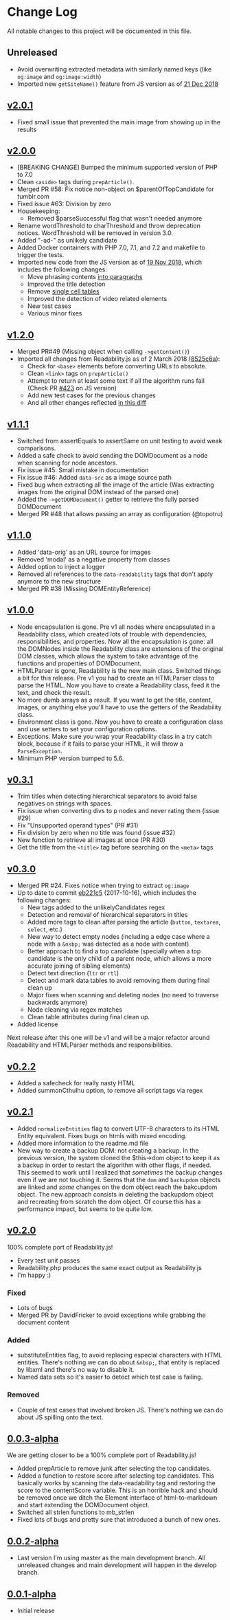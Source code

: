 # Change Log
All notable changes to this project will be documented in this file.

## Unreleased
- Avoid overwriting extracted metadata with similarly named keys (like `og:image` and `og:image:width`)
- Imported new `getSiteName()` feature from JS version as of [21 Dec 2018](https://github.com/mozilla/readability/pull/504)

## [v2.0.1](https://github.com/andreskrey/readability.php/releases/tag/v2.0.1)
- Fixed small issue that prevented the main image from showing up in the results

## [v2.0.0](https://github.com/andreskrey/readability.php/releases/tag/v2.0.0)

- [BREAKING CHANGE] Bumped the minimum supported version of PHP to 7.0
- Clean `<aside>` tags during `prepArticle()`.
- Merged PR #58: Fix notice non-object on $parentOfTopCandidate for tumblr.com
- Fixed issue #63: Division by zero
- Housekeeping:
    - Removed $parseSuccessful flag that wasn't needed anymore
- Rename wordThreshold to charThreshold and throw deprecation notices. WordThreshold will be removed in version 3.0.
- Added "-ad-" as unlikely candidate
- Added Docker containers with PHP 7.0, 7.1, and 7.2 and makefile to trigger the tests.
- Imported new code from the JS version as of [19 Nov 2018](https://github.com/mozilla/readability/commit/876c81f710711ba2afb36dd83889d4c5b4fc2743), which includes the following changes:
    - Move phrasing contents [into paragraphs](https://github.com/mozilla/readability/commit/9f2c5cb42ee9635f091178271d66888cbb47e5dc)
    - Improved the title detection
    - Remove [single cell tables](https://github.com/mozilla/readability/commit/ea4165721f9105d8f1e53cfecdcfdafceaf3e4bf)
    - Improved the detection of video related elements
    - New test cases
    - Various minor fixes


## [v1.2.0](https://github.com/andreskrey/readability.php/releases/tag/v1.2.0)

- Merged PR#49 (Missing object when calling `->getContent()`)
- Imported all changes from Readability.js as of 2 March 2018 ([8525c6a](https://github.com/mozilla/readability/commit/8525c6af36d3badbe27c4672a6f2dd99ddb4097f)):
    - Check for `<base>` elements before converting URLs to absolute.
    - Clean `<link>` tags on `prepArticle()`
    - Attempt to return at least some text if all the algorithm runs fail (Check PR [#423](https://github.com/mozilla/readability/pull/423) on JS version)
    - Add new test cases for the previous changes
    - And all other changes reflected [in this diff](https://github.com/mozilla/readability/compare/c3ff1a2d2c94c1db257b2c9aa88a4b8fbeb221c5...8525c6af36d3badbe27c4672a6f2dd99ddb4097f)

## [v1.1.1](https://github.com/andreskrey/readability.php/releases/tag/v1.1.1)

- Switched from assertEquals to assertSame on unit testing to avoid weak comparisons.
- Added a safe check to avoid sending the DOMDocument as a node when scanning for node ancestors.
- Fix issue #45: Small mistake in documentation
- Fix issue #46: Added `data-src` as a image source path
- Fixed bug when extracting all the image of the article (Was extracting images from the original DOM instead of the parsed one)
- Added the `->getDOMDocument()` getter to retrieve the fully parsed DOMDocument
- Merged PR #48 that allows passing an array as configuration (@topotru)

## [v1.1.0](https://github.com/andreskrey/readability.php/releases/tag/v1.1.0)

- Added 'data-orig' as an URL source for images
- Removed 'modal' as a negative property from classes
- Added option to inject a logger
- Removed all references to the `data-readability` tags that don't apply anymore to the new structure
- Merged PR #38 (Missing DOMEntityReference)

## [v1.0.0](https://github.com/andreskrey/readability.php/releases/tag/v1.0.0)

- Node encapsulation is gone. Pre v1 all nodes where encapsulated in a Readability class, which created lots of trouble with dependencies, responsibilities, and properties. Now all the encapsulation is gone: all the DOMNodes inside the Readability class are extensions of the original DOM classes, which allows the system to take advantage of the functions and properties of DOMDocument.
- HTMLParser is gone, Readability is the new main class. Switched things a bit for this release. Pre v1 you had to create an HTMLParser class to parse the HTML. Now you have to create a Readability class, feed it the text, and check the result.
- No more dumb arrays as a result. If you want to get the title, content, images, or anything else you'll have to use the getters of the Readability class.
- Environment class is gone. Now you have to create a configuration class and use setters to set your configuration options.
- Exceptions. Make sure you wrap your Readability class in a try catch block, because if it fails to parse your HTML, it will throw a `ParseException`.
- Minimum PHP version bumped to 5.6.

## [v0.3.1](https://github.com/andreskrey/readability.php/releases/tag/v0.3.1)

- Trim titles when detecting hierarchical separators to avoid false negatives on strings with spaces.
- Fix issue when converting divs to p nodes and never rating them (issue #29)
- Fix "Unsupported operand types" (PR #31)
- Fix division by zero when no title was found (issue #32)
- New function to retrieve all images at once (PR #30)
- Get the title from the `<title>` tag before searching on the `<meta>` tags

## [v0.3.0](https://github.com/andreskrey/readability.php/releases/tag/v0.3.0)

- Merged PR #24. Fixes notice when trying to extract `og:image`
- Up to date to commit [eb221c5](https://github.com/mozilla/readability/commit/c3ff1a2d2c94c1db257b2c9aa88a4b8fbeb221c5) (2017-10-16), which includes the following changes:
  - New tags added to the unlikelyCandidates regex
  - Detection and removal of hierarchical separators in titles
  - Added more tags to clean after parsing the article (`button`, `textarea`, `select`, etc.)
  - New way to detect empty nodes (including a edge case where a node with a `&nsbp;` was detected as a node with content)
  - Better approach to find a top candidate (specially when a top candidate is the only child of a parent node, which allows a more accurate joining of sibling elements)
  - Detect text direction (`ltr` or `rtl`)
  - Detect and mark data tables to avoid removing them during final clean up
  - Major fixes when scanning and deleting nodes (no need to traverse backwards anymore)
  - Node cleaning via regex matches
  - Clean table attributes during final clean up.
- Added license

Next release after this one will be v1 and will be a major refactor around Readability and HTMLParser methods and responsibilities.

## [v0.2.2](https://github.com/andreskrey/readability.php/releases/tag/v0.2.2)

- Added a safecheck for really nasty HTML
- Added summonCthulhu option, to remove all script tags via regex

## [v0.2.1](https://github.com/andreskrey/readability.php/releases/tag/v0.2.1)

- Added `normalizeEntities` flag to convert UTF-8 characters to its HTML Entity equivalent. Fixes bugs on htmls with mixed encoding.
- Added more information to the readme.md file
- New way to create a backup DOM: not creating a backup. In the previous version, the system cloned the $this->dom object to keep it as a backup in order to restart the algorithm with other flags, if needed. This seemed to work until I realized that *sometimes* the backup changes even if we are not touching it. Seems that the `dom` and `backupdom` objects are linked and *some* changes on the dom object reach the bakcupdom object. The new approach consists in deleting the backupdom object and recreating from scratch the dom object. Of course this has a performance impact, but seems to be quite low.

## [v0.2.0](https://github.com/andreskrey/readability.php/releases/tag/v0.2.0)

100% complete port of Readability.js!
- Every test unit passes
- Readability.php produces the same exact output as Readability.js
- I'm happy :)

### Fixed
- Lots of bugs
- Merged PR by DavidFricker to avoid exceptions while grabbing the document content

### Added
- substituteEntities flag, to avoid replacing especial characters with HTML entities. There's nothing we can do about `&nbsp;`, that entity is replaced by libxml and there's no way to disable it.
- Named data sets so it's easier to detect which test case is failing.

### Removed

- Couple of test cases that involved broken JS. There's nothing we can do about JS spilling onto the text.

## [0.0.3-alpha](https://github.com/andreskrey/readability.php/releases/tag/v0.0.3v-alpha)

We are getting closer to be a 100% complete port of Readability.js!
- Added prepArticle to remove junk after selecting the top candidates.
- Added a function to restore score after selecting top candidates. This basically works by scanning the data-readability tag and restoring the score to the contentScore variable. This is an horrible hack and should be removed once we ditch the Element interface of html-to-markdown and start extending the DOMDocument object.
- Switched all strlen functions to mb_strlen
- Fixed lots of bugs and pretty sure that introduced a bunch of new ones.

## [0.0.2-alpha](https://github.com/andreskrey/readability.php/releases/tag/v0.0.2-alpha)
 - Last version I'm using master as the main development branch. All unreleased changes and main development will happen in the develop branch.

## [0.0.1-alpha](https://github.com/andreskrey/readability.php/releases/tag/v0.0.1-alpha)
 - Initial release
